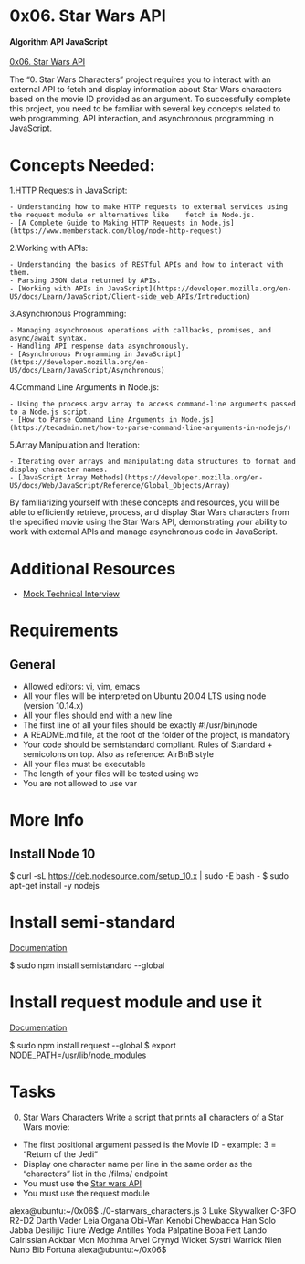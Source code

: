# 0x06. Star Wars API
#### Algorithm API JavaScript

[0x06. Star Wars API](https://intranet.alxswe.com/projects/1219)

The “0. Star Wars Characters” project requires you to interact with an external API to fetch and display information about Star Wars characters based on the movie ID provided as an argument. To successfully complete this project, you need to be familiar with several key concepts related to web programming, API interaction, and asynchronous programming in JavaScript.

# Concepts Needed:
   1.HTTP Requests in JavaScript:

	- Understanding how to make HTTP requests to external services using the request module or alternatives like 	fetch in Node.js.
	- [A Complete Guide to Making HTTP Requests in Node.js](https://www.memberstack.com/blog/node-http-request)
   2.Working with APIs:

	- Understanding the basics of RESTful APIs and how to interact with them.
	- Parsing JSON data returned by APIs.
	- [Working with APIs in JavaScript](https://developer.mozilla.org/en-US/docs/Learn/JavaScript/Client-side_web_APIs/Introduction)
   3.Asynchronous Programming:

	- Managing asynchronous operations with callbacks, promises, and async/await syntax.
	- Handling API response data asynchronously.
	- [Asynchronous Programming in JavaScript](https://developer.mozilla.org/en-US/docs/Learn/JavaScript/Asynchronous)
   4.Command Line Arguments in Node.js:

	- Using the process.argv array to access command-line arguments passed to a Node.js script.
	- [How to Parse Command Line Arguments in Node.js](https://tecadmin.net/how-to-parse-command-line-arguments-in-nodejs/)
   5.Array Manipulation and Iteration:

	- Iterating over arrays and manipulating data structures to format and display character names.
	- [JavaScript Array Methods](https://developer.mozilla.org/en-US/docs/Web/JavaScript/Reference/Global_Objects/Array)

By familiarizing yourself with these concepts and resources, you will be able to efficiently retrieve, process, and display Star Wars characters from the specified movie using the Star Wars API, demonstrating your ability to work with external APIs and manage asynchronous code in JavaScript.

# Additional Resources
- [Mock Technical Interview](https://www.youtube.com/watch?v=bmqZ5AhNr3g)

# Requirements
## General
- Allowed editors: vi, vim, emacs
- All your files will be interpreted on Ubuntu 20.04 LTS using node (version 10.14.x)
- All your files should end with a new line
- The first line of all your files should be exactly #!/usr/bin/node
- A README.md file, at the root of the folder of the project, is mandatory
- Your code should be semistandard compliant. Rules of Standard + semicolons on top. Also as reference: AirBnB style
- All your files must be executable
- The length of your files will be tested using wc
- You are not allowed to use var

# More Info
## Install Node 10
$ curl -sL https://deb.nodesource.com/setup_10.x | sudo -E bash -
$ sudo apt-get install -y nodejs

# Install semi-standard
[Documentation](https://github.com/standard/semistandard)

$ sudo npm install semistandard --global

# Install request module and use it
[Documentation](https://github.com/request/request)

$ sudo npm install request --global
$ export NODE_PATH=/usr/lib/node_modules

# Tasks
0. Star Wars Characters
Write a script that prints all characters of a Star Wars movie:

- The first positional argument passed is the Movie ID - example: 3 = “Return of the Jedi”
- Display one character name per line in the same order as the “characters” list in the /films/ endpoint
- You must use the [Star wars API](https://swapi-api.alx-tools.com/)
- You must use the request module

alexa@ubuntu:~/0x06$ ./0-starwars_characters.js 3
Luke Skywalker
C-3PO
R2-D2
Darth Vader
Leia Organa
Obi-Wan Kenobi
Chewbacca
Han Solo
Jabba Desilijic Tiure
Wedge Antilles
Yoda
Palpatine
Boba Fett
Lando Calrissian
Ackbar
Mon Mothma
Arvel Crynyd
Wicket Systri Warrick
Nien Nunb
Bib Fortuna
alexa@ubuntu:~/0x06$
